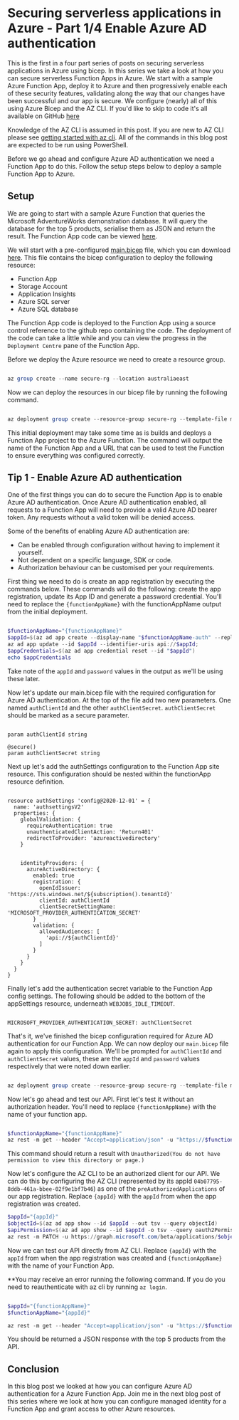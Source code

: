 # Securing serverless applications in Azure - Part 1/4 Enable Azure AD authentication

This is the first in a four part series of posts on securing serverless applications in Azure using bicep. In this series we take a look at how you can secure serverless Function Apps in Azure. We start with a sample Azure Function App, deploy it to Azure and then progressively enable each of these security features, validating along the way that our changes have been successful and our app is secure. We configure (nearly) all of this using Azure Bicep and the AZ CLI. If you'd like to skip to code it's all available on GitHub [here](https://github.com/arincoau/four-tips-securing-serverless)

Knowledge of the AZ CLI is assumed in this post. If you are new to AZ CLI please see  [getting started with az cli](https://docs.microsoft.com/en-us/cli/azure/get-started-with-azure-cli). All of the commands in this blog post are expected to be run using PowerShell.

Before we go ahead and configure Azure AD authentication we need a Function App to do this. Follow the setup steps below to deploy a sample Function App to Azure.

## Setup

We are going to start with a sample Azure Function that queries the Microsoft AdventureWorks demonstration database. It will query the database for the top 5 products, serialise them as JSON and return the result. The Function App code can be viewed [here](https://github.com/arinco-crew-community/four-tips-securing-serverless/blob/main/Arinco.Secure.Serverless/Functions.cs).

We will start with a pre-configured [main.bicep](https://raw.githubusercontent.com/arincoau/four-tips-securing-serverless/main/main.bicep) file, which you can download [here](https://raw.githubusercontent.com/arincoau/four-tips-securing-serverless/main/main.bicep). This file contains the bicep configuration to deploy the following resource:

- Function App
- Storage Account
- Application Insights
- Azure SQL server
- Azure SQL database

The Function App code is deployed to the Function App using a source control reference to the github repo containing  the code. The deployment of the code can take a little while and you can view the progress in the `Deployment Centre` pane of the Function App.

Before we deploy the Azure resource we need to create a resource group.

``` powershell

az group create --name secure-rg --location australiaeast

```

Now we can deploy the resources in our bicep file by running the following command.

``` powershell

az deployment group create --resource-group secure-rg --template-file main.bicep --query properties.outputs

```

This initial deployment may take some time as is builds and deploys a Function App project to the Azure Function. The command will output the name of the Function App and a URL that can be used to test the Function to ensure everything was configured correctly.

## Tip 1 - Enable Azure AD authentication

One of the first things you can do to secure the Function App is to enable Azure AD authentication. Once Azure AD authentication enabled, all requests to a Function App will need to provide a valid Azure AD bearer token. Any requests without a valid token will be denied access.

Some of the benefits of enabling Azure AD authentication are:

- Can be enabled through configuration without having to implement it yourself.
- Not dependent on a specific language, SDK or code.
- Authorization behaviour can be customised per your requirements.

First thing we need to do is create an app registration by executing the commands below. These commands will do the following: create the app registration, update its App ID and generate a password credential. You'll need to replace the `{functionAppName}` with the functionAppName output from the initial deployment.

``` powershell

$functionAppName="{functionAppName}"
$appId=$(az ad app create --display-name "$functionAppName-auth" --reply-urls "https://$functionAppName.azurewebsites.net/.auth/login/aad/callback" --query appId --out tsv)
az ad app update --id $appId --identifier-uris api://$appId;
$appCredentials=$(az ad app credential reset --id "$appId")
echo $appCredentials

```

Take note of the `appId` and `password` values in the output as we'll be using these later.  

Now let's update our main.bicep file with the required configuration for Azure AD authentication. At the top of the file add two new parameters. One named `authClientId` and the other `authClientSecret`. `authClientSecret` should be marked as a secure parameter.

``` bicep

param authClientId string

@secure()
param authClientSecret string

```

Next up let's add the authSettings configuration to the Function App site resource. This configuration should be nested within the functionApp resource definition.

``` bicep

resource authSettings 'config@2020-12-01' = {
  name: 'authsettingsV2'
  properties: {
    globalValidation: {
      requireAuthentication: true
      unauthenticatedClientAction: 'Return401'
      redirectToProvider: 'azureactivedirectory'
    }
    

    identityProviders: {
      azureActiveDirectory: {
        enabled: true
        registration: {
          openIdIssuer: 'https://sts.windows.net/${subscription().tenantId}'
          clientId: authClientId
          clientSecretSettingName: 'MICROSOFT_PROVIDER_AUTHENTICATION_SECRET'
        }
        validation: {
          allowedAudiences: [
            'api://${authClientId}'
          ]
        }
      }
    }
  }
}

```

Finally let's add the authentication secret variable to the Function App config settings. The following should be added to the bottom of the appSettings resource, underneath `WEBJOBS_IDLE_TIMEOUT`.

``` bicep

MICROSOFT_PROVIDER_AUTHENTICATION_SECRET: authClientSecret

```

That's it, we've finished the bicep configuration required for Azure AD authentication for our Function App. We can now deploy our `main.bicep` file again to apply this configuration. We'll be prompted for `authClientId` and `authClientSecret` values, these are the `appId` and `password` values respectively that were noted down earlier.

``` powershell

az deployment group create --resource-group secure-rg --template-file main.bicep --query properties.outputs

```

Now let's go ahead and test our API. First let's test it without an authorization header. You'll need to replace `{functionAppName}` with the name of your function app.

``` powershell

$functionAppName="{functionAppName}"
az rest -m get --header "Accept=application/json" -u "https://$functionAppName.azurewebsites.net/api/TopFiveProducts" --skip-authorization-header

```

This command should return a result with `Unauthorized(You do not have permission to view this directory or page.)`

Now let's configure the AZ CLI to be an authorized client for our API. We can do this by configuring the AZ CLI (represented by its appId `04b07795-8ddb-461a-bbee-02f9e1bf7b46`) as one of the `preAuthorizedApplications` of our app registration. Replace `{appId}` with the `appId` from when the app registration was created.

``` powershell
$appId="{appId}"
$objectId=$(az ad app show --id $appId --out tsv --query objectId)
$apiPermission=$(az ad app show --id $appId -o tsv --query oauth2Permissions[0].id)
az rest -m PATCH -u https://graph.microsoft.com/beta/applications/$objectId --headers Content-Type=application/json -b "{'api':{'preAuthorizedApplications':[{'appId':'04b07795-8ddb-461a-bbee-02f9e1bf7b46','permissionIds':['$apiPermission']}]}}"

```

Now we can test our API directly from AZ CLI. Replace `{appId}` with the `appId` from when the app registration was created and `{functionAppName}` with the name of your Function App.

**You may receive an error running the following command. If you do you need to reauthenticate with az cli by running `az login`.

``` powershell

$appId="{functionAppName}"
$functionAppName="{appId}"

az rest -m get --header "Accept=application/json" -u "https://$functionAppName.azurewebsites.net/api/TopFiveProducts" --resource "api://$appId"

```

You should be returned a JSON response with the top 5 products from the API.

## Conclusion

In this blog post we looked at how you can configure Azure AD authentication for a Azure Function App. Join me in the next blog post of this series where we look at how you can configure managed identity for a Function App and grant access to other Azure resources.
